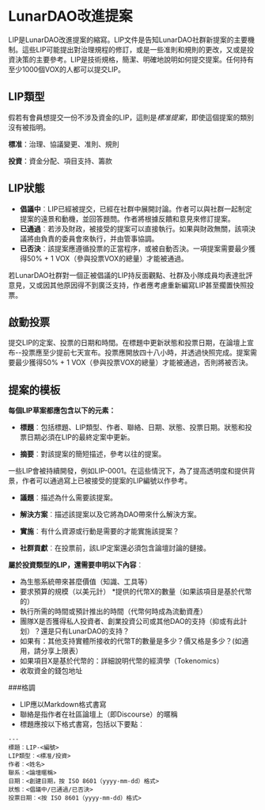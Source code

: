 # LunarDAO改進提案

LIP是LunarDAO改進提案的縮寫。LIP文件是告知LunarDAO社群新提案的主要機制。這些LIP可能提出對治理規程的修訂，或是一些准則和規則的更改，又或是投資決策的主要參考。LIP是技術規格，簡潔、明確地說明如何提交提案。任何持有至少1000個VOX的人都可以提交LIP。

## LIP類型

假若有會員想提交一份不涉及資金的LIP，這則是*標准提案*，即使這個提案的類別沒有被指明。

**標准**：治理、協議變更、准則、規則

**投資**：資金分配、項目支持、籌款

## LIP狀態

- **倡議中**︰LIP已經被提交，已經在社群中展開討論。作者可以與社群一起制定提案的遠景和動機，並回答題問。作者將根據反饋和意見來修訂提案。
- **已通過**︰若涉及財政，被接受的提案可以直接執行。如果與財政無關，該項決議將由負責的委員會來執行，并由管事協調。
- **已否決**︰該提案應遵循投票的正當程序，或被自動否決。一項提案需要最少獲得50% + 1 VOX（參與投票VOX的總量）才能被通過。

若LunarDAO社群對一個正被倡議的LIP持反面觀點、社群及小隊成員均表達批評意見，又或因其他原因得不到廣泛支持，作者應考慮重新編寫LIP甚至擱置快照投票。

## 啟動投票

提交LIP的定案、投票的日期和時間。在標題中更新狀態和投票日期，在論壇上宣布--投票應至少提前七天宣布。投票應開放四十八小時，并透過快照完成。提案需要最少獲得50% + 1 VOX（參與投票VOX的總量）才能被通過，否則將被否決。

## 提案的模板 

**每個LIP草案都應包含以下的元素：**

- **標題**︰包括標題、LIP類型、作者、聯絡、日期、狀態、投票日期。狀態和投票日期必須在LIP的最終定案中更新。

- **摘要**︰對該提案的簡短描述，參考以往的提案。

一些LIP會被持續開發，例如LIP-0001。在這些情況下，為了提高透明度和提供背景，作者可以通過寫上已被接受的提案的LIP編號以作參考。

- **議題**︰描述為什么需要該提案。

- **解決方案**︰描述該提案以及它將為DAO帶來什么解決方案。

- **實施**︰有什么資源或行動是需要的才能實施該提案？

- **社群貢獻**︰在投票前，該LIP定案還必須包含論壇討論的鏈接。

**屬於投資類型的LIP，還需要申明以下內容**︰

* 為生態系統帶來甚麼價值（知識、工具等）
* 要求預算的規模（以美元計）
*提供的代幣X的數量（如果該項目是基於代幣的）
* 執行所需的時間或預計推出的時間（代幣何時成為流動資產）
* 團隊X是否獲得私人投資者、創業投資公司或其他DAO的支持（抑或有此計划）？還是只有LunarDAO的支持？
* 如果有：其他支持實體所接收的代幣T的數量是多少？價又格是多少？(如適用，請分享上限表）
* 如果項目X是基於代幣的：詳細說明代幣的經濟學（Tokenomics）
* 收取資金的錢包地址

###格調

- LIP應以Markdown格式書寫
- 聯絡是指作者在社區論壇上（即Discourse）的暱稱
- 標題應按以下格式書寫，包括以下要點︰

```
---
標題︰LIP-<編號>
LIP類型︰<標准/投資>
作者︰<姓名>
聯系︰<論壇暱稱>
日期︰<創建日期，按 ISO 8601（yyyy-mm-dd）格式>
狀態︰<倡議中/已通過/已否決>
投票日期︰<按 ISO 8601（yyyy-mm-dd）格式>
